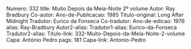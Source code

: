 Numero: 332
title: Muito Depois da Meia-Noite 2º volume
Autor: Ray Bradbury
Co-autor: 
Ano-de-Publicacao: 1985
Titulo-original: Long After Midnight
Tradutor: Eurico da Fonseca
Co-tradutor: 
Ano-de-edicao: 1976
alias: Ray-Bradbury
Autor2-alias: 
Tradutor1-alias: Eurico-da-Fonseca
Tradutor2-alias: 
Titulo-link: 332-Muito-Depois-da-Meia-Noite-2-volume
Capa: António Pedro
pags: 181
Capa-link: Antonio-Pedro